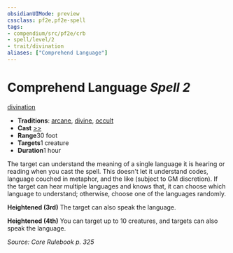 ```yaml
---
obsidianUIMode: preview
cssclass: pf2e,pf2e-spell
tags:
- compendium/src/pf2e/crb
- spell/level/2
- trait/divination
aliases: ["Comprehend Language"]
---
```

# Comprehend Language *Spell 2*   
[divination](../../Rules/traits/divination.md)  

- **Traditions**: [arcane](../../Rules/traits/arcane.md), [divine](../../Rules/traits/divine.md), [occult](../../Rules/traits/occult.md)
- **Cast** [>>](../../Rules/core-rulebook/chapter-9-playing-the-game.md#Actions "Two-Action") 
- **Range**30 foot
- **Targets**1 creature
- **Duration**1 hour

The target can understand the meaning of a single language it is hearing or reading when you cast the spell. This doesn't let it understand codes, language couched in metaphor, and the like (subject to GM discretion). If the target can hear multiple languages and knows that, it can choose which language to understand; otherwise, choose one of the languages randomly.

**Heightened (3rd)** The target can also speak the language.

**Heightened (4th)** You can target up to 10 creatures, and targets can also speak the language.

*Source: Core Rulebook p. 325*
